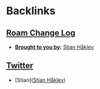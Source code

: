 
# Backlinks
## [Roam Change Log](<Roam Change Log.md>)
- **[Brought to you by](<Brought to you by.md>):** [Stian Håklev](<Stian Håklev.md>)

## [Twitter](<Twitter.md>)
- [Stian]([Stian Håklev](<Stian Håklev.md>))

